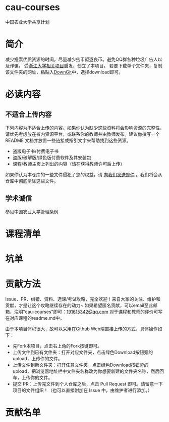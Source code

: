 # cau-courses
中国农业大学共享计划
# 简介
减少搜索优质资源的时间，尽量减少劣币驱逐良币。避免QQ群各种垃圾广告人以及诈骗。
受[浙江大学相关项目](https://github.com/QSCTech/zju-icicles)启发，创立了本项目。
若要下载单个文件夹，复制该文件夹的网址，粘贴入[DownGit](https://minhaskamal.github.io/DownGit/#/home)中，选择download即可。

# 必读内容
## 不适合上传内容
下列内容为不适合上传的内容。如果你认为缺少这些资料将会影响资源的完整性，请优先考虑放在校内资源平台，或联系你的教师并由教师发布。建议你撰写一个 README 文档并放置一些链接或指引文字来帮助找到这些资源。

- 盗版电子书/付费电子书
- 盗版/破解版/绿色版付费软件及其安装包
- 课程/教师主页上列出的内容（请在获得教师许可后上传）

如果你认为本仓库的一些文件侵犯了您的权益，请 [向我们发送邮件](mailto:kearneyback@gamil.com) 。我们将会从仓库中彻底清除这些文件。
## 学术诚信
参见中国农业大学管理条例
# 课程清单

# 坑单
# 贡献方法
Issue、PR、纠错、资料、选课/考试攻略，完全欢迎！来自大家的关注、维护和贡献，才是让这个攻略继续存在的动力~
如果希望匿名贡献，可以email至此邮箱，注明"cau-courses"即可：191615342@qq.com
对于课程和教师的评价可写在对应课程的readme.md中。

由于本项目体积很大，故可以采用在Github Web端直接上传的方式，具体操作如下：
- 先Fork本项目，点击右上角的Fork按键即可。
- 上传文件到已有文件夹：打开对应文件夹，点击绿色Download按钮旁的upload，上传你的文件。
- 上传文件到新文件夹：打开任意文件夹，点击绿色Download按钮旁的upload，把浏览器地址栏中文件夹名称改为你想要新建的文件夹名称，然后回车，上传你的文件。
- 提交 PR：上传完文件到个人仓库之后，点击 Pull Request 即可。请留意一下项目的文件组织！（也可以直接附加在 Issue 中，由维护者进行添加。）
# 贡献名单
